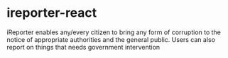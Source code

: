 # ireporter-react
iReporter enables any/every citizen to bring any form of corruption to the notice of appropriate authorities and the general public. Users can also report on things that needs government intervention
